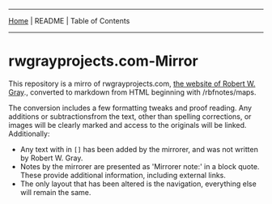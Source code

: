 <!-- Date: 6 January 2016 16:17:04 -->

<hr>

[Home](./index.md "Home") | README | Table of Contents

<hr>

# rwgrayprojects.com-Mirror

This repository is a mirro of rwgrayprojects.com, [the website of Robert W. Gray](http://www.rwgrayprojects.com/ "rwgrayprojects.com")., converted to markdown from HTML beginning with /rbfnotes/maps.

The conversion includes a few formatting tweaks and proof reading. Any additions or subtractionsfrom the text, other than spelling corrections, or images will be clearly marked and access to the originals will be linked. Additionally:

- Any text with in `[]` has been added by the mirrorer, and was not written by Robert W. Gray.  
- Notes by the mirrorer are presented as 'Mirrorer note:' in a block quote. These provide additional information, including external links.  
- The only layout that has been altered is the navigation, everything else will remain the same.
